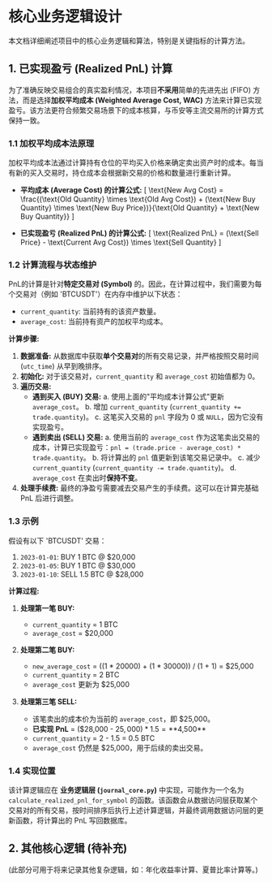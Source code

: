 # 核心业务逻辑设计

本文档详细阐述项目中的核心业务逻辑和算法，特别是关键指标的计算方法。

## 1. 已实现盈亏 (Realized PnL) 计算

为了准确反映交易组合的真实盈利情况，本项目**不采用**简单的先进先出 (FIFO) 方法，而是选择**加权平均成本 (Weighted Average Cost, WAC)** 方法来计算已实现盈亏。该方法更符合频繁交易场景下的成本核算，与币安等主流交易所的计算方式保持一致。

### 1.1 加权平均成本法原理

加权平均成本法通过计算持有仓位的平均买入价格来确定卖出资产时的成本。每当有新的买入交易时，持仓成本会根据新交易的价格和数量进行重新计算。

-   **平均成本 (Average Cost) 的计算公式:**
    \[
    \text{New Avg Cost} = \frac{(\text{Old Quantity} \times \text{Old Avg Cost}) + (\text{New Buy Quantity} \times \text{New Buy Price})}{\text{Old Quantity} + \text{New Buy Quantity}}
    \]

-   **已实现盈亏 (Realized PnL) 的计算公式:**
    \[
    \text{Realized PnL} = (\text{Sell Price} - \text{Current Avg Cost}) \times \text{Sell Quantity}
    \]

### 1.2 计算流程与状态维护

PnL的计算是针对**特定交易对 (Symbol)** 的。因此，在计算过程中，我们需要为每个交易对（例如 'BTCUSDT'）在内存中维护以下状态：

-   `current_quantity`: 当前持有的该资产数量。
-   `average_cost`: 当前持有资产的加权平均成本。

**计算步骤:**

1.  **数据准备:** 从数据库中获取**单个交易对**的所有交易记录，并严格按照交易时间 (`utc_time`) 从早到晚排序。
2.  **初始化:** 对于该交易对，`current_quantity` 和 `average_cost` 初始值都为 0。
3.  **遍历交易:**
    -   **遇到买入 (BUY) 交易:**
        a. 使用上面的"平均成本计算公式"更新 `average_cost`。
        b. 增加 `current_quantity` (`current_quantity += trade.quantity`)。
        c. 这笔买入交易的 `pnl` 字段为 0 或 `NULL`，因为它没有实现盈亏。
    -   **遇到卖出 (SELL) 交易:**
        a. 使用当前的 `average_cost` 作为这笔卖出交易的成本，计算已实现盈亏：`pnl = (trade.price - average_cost) * trade.quantity`。
        b. 将计算出的 `pnl` 值更新到该笔交易记录中。
        c. 减少 `current_quantity` (`current_quantity -= trade.quantity`)。
        d. `average_cost` 在卖出时**保持不变**。
4.  **处理手续费:** 最终的净盈亏需要减去交易产生的手续费。这可以在计算完基础 PnL 后进行调整。

### 1.3 示例

假设有以下 'BTCUSDT' 交易：

1.  `2023-01-01`: BUY 1 BTC @ $20,000
2.  `2023-01-05`: BUY 1 BTC @ $30,000
3.  `2023-01-10`: SELL 1.5 BTC @ $28,000

**计算过程:**

1.  **处理第一笔 BUY:**
    -   `current_quantity` = 1 BTC
    -   `average_cost` = $20,000

2.  **处理第二笔 BUY:**
    -   `new_average_cost` = ((1 * 20000) + (1 * 30000)) / (1 + 1) = $25,000
    -   `current_quantity` = 2 BTC
    -   `average_cost` 更新为 $25,000

3.  **处理第三笔 SELL:**
    -   该笔卖出的成本价为当前的 `average_cost`，即 $25,000。
    -   **已实现 PnL** = ($28,000 - $25,000) * 1.5 = **$4,500**
    -   `current_quantity` = 2 - 1.5 = 0.5 BTC
    -   `average_cost` 仍然是 $25,000，用于后续的卖出交易。

### 1.4 实现位置

该计算逻辑应在 **业务逻辑层 (`journal_core.py`)** 中实现，可能作为一个名为 `calculate_realized_pnl_for_symbol` 的函数。该函数会从数据访问层获取某个交易对的所有交易，按时间排序后执行上述计算逻辑，并最终调用数据访问层的更新函数，将计算出的 PnL 写回数据库。

## 2. 其他核心逻辑 (待补充)

(此部分可用于将来记录其他复杂逻辑，如：年化收益率计算、夏普比率计算等。) 